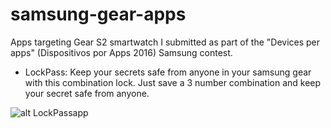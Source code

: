 # samsung-gear-apps
Apps targeting Gear S2 smartwatch I submitted as part of the "Devices per apps" (Dispositivos por Apps 2016) Samsung contest.

* LockPass: Keep your secrets safe from anyone in your samsung gear with this combination lock. Just save a 3 number combination and keep your secret safe from anyone.

![alt LockPassapp](https://github.com/dePablobernat/samsung_gear_apps/samsung-gear-apps/blob/master/image.png?raw=true)

